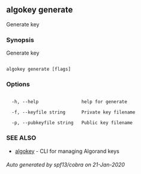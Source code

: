 ## algokey generate



Generate key



### Synopsis



Generate key



```

algokey generate [flags]

```



### Options



```

  -h, --help                help for generate

  -f, --keyfile string      Private key filename

  -p, --pubkeyfile string   Public key filename

```



### SEE ALSO



* [algokey](../../algokey/algokey/)	 - CLI for managing Algorand keys


###### Auto generated by spf13/cobra on 21-Jan-2020

